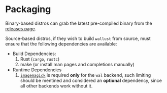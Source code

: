 # Packaging

Binary-based distros can grab the latest pre-compiled binary from the
[releases page](https://codeberg.org/explosion-mental/wallust/releases).

Source-based distros, if they wish to build `wallust` from source, must ensure
that the following dependencies are available:

- Build Dependencies:
	1. Rust (`cargo`, `rustc`)
    2. make (or install man pages and completions manually)
- Runtime Dependencies
    1. [`imagemagick`](https://imagemagick.org) is required **only** for the `wal`
       backend, such limiting should be mentined and considered an **optional**
       dependency, since all other backends work without it.
